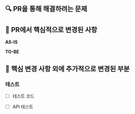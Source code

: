 
## 🔍 PR을 통해 해결하려는 문제





## 🔑 PR에서 핵심적으로 변경된 사항

<!-- 이 PR에서 어떤점들이 변경되었는지 기술해주세요. 가급적이면 as-is, to-be를 활용해서 작성해주세요.  -->


**AS-IS**

**TO-BE**

## 📄 핵심 변경 사항 외에 추가적으로 변경된 부분


<!-- 없으면 없음으로 표기  -->

### 테스트
- [ ] 테스트 코드
<!-- 테스트 방식 상세기술 권장 --> 
    
- [ ] API 테스트 
<!-- 테스트 방식 상세기술 권장 --> 
